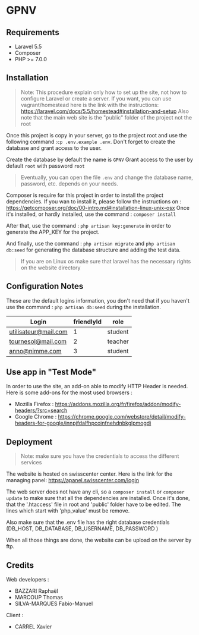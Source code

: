 # GPNV

## Requirements
- Laravel 5.5
- Composer
- PHP >= 7.0.0

## Installation
> Note: This procedure explain only how to set up the site, not how to configure
> Laravel or create a server. If you want, you can use vagrant/homestead here is the link
> with the instructions: https://laravel.com/docs/5.5/homestead#installation-and-setup
> Also note that the main web site is the "public" folder of the project not the root

Once this project is copy in your server, go to the project root and
use the following command :`cp .env.example .env`.
Don't forget to create the database and grant access to the user.

Create the database by default the name is `GPNV`
Grant access to the user by default `root` with password `root`
> Eventually, you can open the file `.env` and change the database name, password, etc.
> depends on your needs.

Composer is require for this project in order to install the project dependencies.
If you wan to install it, please follow the instructions on : https://getcomposer.org/doc/00-intro.md#installation-linux-unix-osx
Once it's installed, or hardly installed, use the command : `composer install`

After that, use the command : `php artisan key:generate` in order to generate
the APP_KEY for the project.

And finally, use the command : `php artisan migrate` and `php artisan db:seed`
for generating the database structure and adding the test data.

>If you are on Linux os make sure that laravel has the necessary rights on the website directory

## Configuration Notes
These are the default logins information, you don't need that if you haven't
use the command : `php artisan db:seed` during the installation.

|        Login          | friendlyId |  role   |
| --------------------- | ---------- | ------- |
| utilisateur@mail.com  |      1     | student |
| tournesol@mail.com    |      2     | teacher |
| anno@nimme.com        |      3     | student |

## Use app in "Test Mode"
In order to use the site, an add-on able to modify HTTP Header is needed.
Here is some add-ons for the most used browsers :
 - Mozilla Firefox : https://addons.mozilla.org/fr/firefox/addon/modify-headers/?src=search
 - Google Chrome : https://chrome.google.com/webstore/detail/modify-headers-for-google/innpjfdalfhpcoinfnehdnbkglpmogdi

## Deployment
> Note: make sure you have the credentials to access the different services

The website is hosted on swisscenter center.
Here is the link for the managing panel: https://apanel.swisscenter.com/login

The web server does not have any cli, so a `composer install` or `composer update`
to make sure that all the dependencies are installed.
Once it's done, that the '.htaccess' file in root and 'public' folder have to
be edited. The lines which start with 'php_value' must be remove.

Also make sure that the .env file has the right database credentials (DB_HOST, DB_DATABASE, DB_USERNAME, DB_PASSWORD )

When all those things are done, the website can be upload on the server by ftp.

## Credits
Web developers :
 - BAZZARI Raphaël
 - MARCOUP Thomas
 - SILVA-MARQUES Fabio-Manuel

Client :
 - CARREL Xavier
